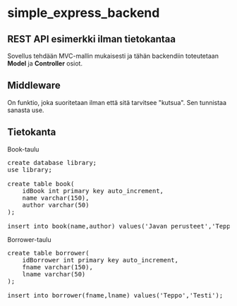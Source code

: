 # simple_express_backend

## REST API esimerkki ilman tietokantaa

Sovellus tehdään MVC-mallin mukaisesti ja tähän backendiin toteutetaan 
**Model** ja **Controller** osiot.

## Middleware

On funktio, joka suoritetaan ilman että sitä tarvitsee "kutsua".
Sen tunnistaa sanasta use.

## Tietokanta

Book-taulu
<pre>
create database library;
use library;

create table book(
    idBook int primary key auto_increment,
    name varchar(150),
    author varchar(50)
);

insert into book(name,author) values('Javan perusteet','Teppo Testi');
</pre>

Borrower-taulu
<pre>
create table borrower(
    idBorrower int primary key auto_increment,
    fname varchar(150),
    lname varchar(50)
);

insert into borrower(fname,lname) values('Teppo','Testi');
</pre>

